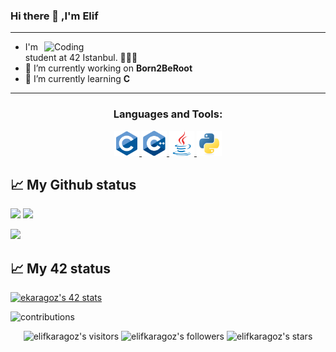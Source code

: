 ### Hi there 👋 ,I'm Elif
---------------------
<img alt="Coding" width="450" src="file:///Users/ekaragoz/Desktop/BREATHE%20%3B%20BAKUGOU%20KATSUKI%20-%20INTRO_.gif" align="right"/>

* I'm student at 42 Istanbul. 👩🏻‍💻
* 🔭 I’m currently working on **Born2BeRoot**
* 🌱 I’m currently learning **C**

-----------------------------
<h3 align="center">Languages and Tools:</h3>
<p align="center"> <a href="https://www.cprogramming.com/" target="_blank" rel="noreferrer"> <img src="https://raw.githubusercontent.com/devicons/devicon/master/icons/c/c-original.svg" alt="c" width="40" height="40"/> </a> <a href="https://www.w3schools.com/cpp/" target="_blank" rel="noreferrer"> <img src="https://raw.githubusercontent.com/devicons/devicon/master/icons/cplusplus/cplusplus-original.svg" alt="cplusplus" width="40" height="40"/> </a> <a href="https://www.java.com" target="_blank" rel="noreferrer"> <img src="https://raw.githubusercontent.com/devicons/devicon/master/icons/java/java-original.svg" alt="java" width="40" height="40"/> </a> <a href="https://www.python.org" target="_blank" rel="noreferrer"> <img src="https://raw.githubusercontent.com/devicons/devicon/master/icons/python/python-original.svg" alt="python" width="40" height="40"/> </a> </p>



## 📈 My Github status

<p align="left">
  <img width="43%" src="https://awesome-github-stats.azurewebsites.net/user-stats/elifkaragoz?cardType=github&theme=radical" />
  <img width="48%" src="https://github-readme-streak-stats.herokuapp.com/?user=elifkaragoz&theme=radical" />
</p>

<p align="left">
   <img width="40%" src="(https://github-readme-stats.vercel.app/api?username=elifkaragoz&show_icons=true&theme=radical" />
</p>

## 📈 My 42 status

<p align="left">

  [![ekaragoz's 42 stats](https://badge.mediaplus.ma/darkblue/ekaragoz?1337Badge=off&UM6P=off)](https://github.com/oakoudad/badge42)

</p>


![contributions](https://user-images.githubusercontent.com/99393019/206873716-60aacef7-7215-4d39-9f42-f09b568f2203.svg)

<p align="center">
	<img alt="elifkaragoz's visitors" src="https://komarev.com/ghpvc/?username=elifkaragoz&color=8c36db&style=flat&label=visitors" />
	<img alt="elifkaragoz's followers" src="https://img.shields.io/github/followers/elifkaragoz?color=blueviolet" />
	<img alt="elifkaragoz's stars" src="https://img.shields.io/github/stars/elifkaragoz?color=blueviolet" />
</p>
